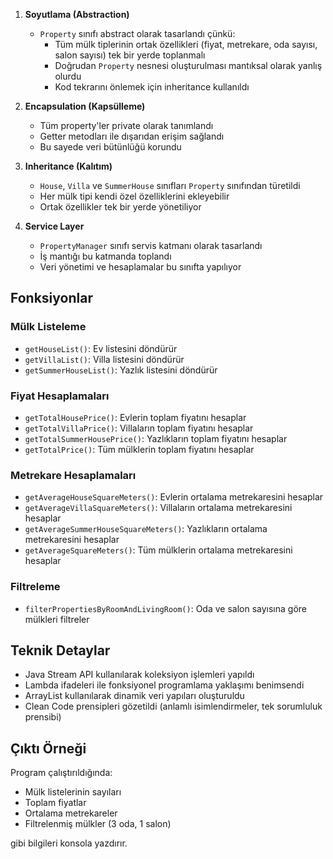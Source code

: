 


1. **Soyutlama (Abstraction)**
   - `Property` sınıfı abstract olarak tasarlandı çünkü:
     - Tüm mülk tiplerinin ortak özellikleri (fiyat, metrekare, oda sayısı, salon sayısı) tek bir yerde toplanmalı
     - Doğrudan `Property` nesnesi oluşturulması mantıksal olarak yanlış olurdu
     - Kod tekrarını önlemek için inheritance kullanıldı

2. **Encapsulation (Kapsülleme)**
   - Tüm property'ler private olarak tanımlandı
   - Getter metodları ile dışarıdan erişim sağlandı
   - Bu sayede veri bütünlüğü korundu

3. **Inheritance (Kalıtım)**
   - `House`, `Villa` ve `SummerHouse` sınıfları `Property` sınıfından türetildi
   - Her mülk tipi kendi özel özelliklerini ekleyebilir
   - Ortak özellikler tek bir yerde yönetiliyor

4. **Service Layer**
   - `PropertyManager` sınıfı servis katmanı olarak tasarlandı
   - İş mantığı bu katmanda toplandı
   - Veri yönetimi ve hesaplamalar bu sınıfta yapılıyor

## Fonksiyonlar

### Mülk Listeleme
- `getHouseList()`: Ev listesini döndürür
- `getVillaList()`: Villa listesini döndürür
- `getSummerHouseList()`: Yazlık listesini döndürür

### Fiyat Hesaplamaları
- `getTotalHousePrice()`: Evlerin toplam fiyatını hesaplar
- `getTotalVillaPrice()`: Villaların toplam fiyatını hesaplar
- `getTotalSummerHousePrice()`: Yazlıkların toplam fiyatını hesaplar
- `getTotalPrice()`: Tüm mülklerin toplam fiyatını hesaplar

### Metrekare Hesaplamaları
- `getAverageHouseSquareMeters()`: Evlerin ortalama metrekaresini hesaplar
- `getAverageVillaSquareMeters()`: Villaların ortalama metrekaresini hesaplar
- `getAverageSummerHouseSquareMeters()`: Yazlıkların ortalama metrekaresini hesaplar
- `getAverageSquareMeters()`: Tüm mülklerin ortalama metrekaresini hesaplar

### Filtreleme
- `filterPropertiesByRoomAndLivingRoom()`: Oda ve salon sayısına göre mülkleri filtreler

## Teknik Detaylar

- Java Stream API kullanılarak koleksiyon işlemleri yapıldı
- Lambda ifadeleri ile fonksiyonel programlama yaklaşımı benimsendi
- ArrayList kullanılarak dinamik veri yapıları oluşturuldu
- Clean Code prensipleri gözetildi (anlamlı isimlendirmeler, tek sorumluluk prensibi)


## Çıktı Örneği

Program çalıştırıldığında:
- Mülk listelerinin sayıları
- Toplam fiyatlar
- Ortalama metrekareler
- Filtrelenmiş mülkler (3 oda, 1 salon)

gibi bilgileri konsola yazdırır. 
